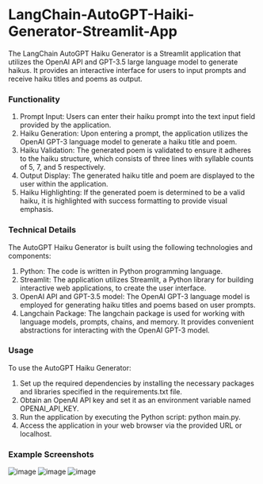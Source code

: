 # LangChain-AutoGPT-Haiki-Generator-Streamlit-App

The LangChain AutoGPT Haiku Generator is a Streamlit application that utilizes the OpenAI API and GPT-3.5 large language model to generate haikus. It provides an interactive interface for users to input prompts and receive haiku titles and poems as output.

### Functionality
1. Prompt Input: Users can enter their haiku prompt into the text input field provided by the application.
2. Haiku Generation: Upon entering a prompt, the application utilizes the OpenAI GPT-3 language model to generate a haiku title and poem.
3. Haiku Validation: The generated poem is validated to ensure it adheres to the haiku structure, which consists of three lines with syllable counts of 5, 7, and 5 respectively.
4. Output Display: The generated haiku title and poem are displayed to the user within the application.
5. Haiku Highlighting: If the generated poem is determined to be a valid haiku, it is highlighted with success formatting to provide visual emphasis.
### Technical Details
The AutoGPT Haiku Generator is built using the following technologies and components:

1. Python: The code is written in Python programming language.
2. Streamlit: The application utilizes Streamlit, a Python library for building interactive web applications, to create the user interface.
3. OpenAI API and GPT-3.5 model: The OpenAI GPT-3 language model is employed for generating haiku titles and poems based on user prompts.
4. Langchain Package: The langchain package is used for working with language models, prompts, chains, and memory. It provides convenient abstractions for interacting with the OpenAI GPT-3 model.
### Usage
To use the AutoGPT Haiku Generator:

1. Set up the required dependencies by installing the necessary packages and libraries specified in the requirements.txt file.
2. Obtain an OpenAI API key and set it as an environment variable named OPENAI_API_KEY.
3. Run the application by executing the Python script: python main.py.
4. Access the application in your web browser via the provided URL or localhost.

### Example Screenshots
![image](https://github.com/petermartens98/LangChain-AutoGPT-Haiki-Generator-Streamlit-App/assets/87671757/72bf062a-45b7-49e0-a079-46c54b0a595e)
![image](https://github.com/petermartens98/LangChain-AutoGPT-Haiki-Generator-Streamlit-App/assets/87671757/b37d5f86-b54d-4ab3-a3c1-5adaebd9bc36)
![image](https://github.com/petermartens98/LangChain-AutoGPT-Haiki-Generator-Streamlit-App/assets/87671757/bf7f5c89-2618-45a3-8136-ce4e50cd6bb3)

